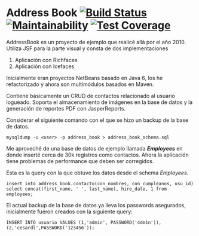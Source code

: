 Address Book [![Build Status](https://travis-ci.org/cesardl/addressbook-sample-webapp.svg?branch=master)](https://travis-ci.org/cesardl/addressbook-sample-webapp) [![Maintainability](https://api.codeclimate.com/v1/badges/ad8b96409b766ee88044/maintainability)](https://codeclimate.com/github/cesardl/addressbook-sample-webapp/maintainability) [![Test Coverage](https://api.codeclimate.com/v1/badges/ad8b96409b766ee88044/test_coverage)](https://codeclimate.com/github/cesardl/addressbook-sample-webapp/test_coverage)
===========

AddressBook es un proyecto de ejemplo que realic&eacute; all&aacute; por el a&ntilde;o 2010. Utiliza JSF para la parte visual y consta de dos implementaciones

1. Aplicaci&oacute;n con Richfaces
2. Aplicaci&oacute;n con Icefaces

Inicialmente eran proyectos NetBeans basado en Java 6, los he refactorizado y ahora son multim&oacute;dulos basados en Maven.

Contiene b&aacute;sicamente un CRUD de contactos relacionado al usuario logueado. Soporta el almacenamiento de im&aacute;genes en la base de datos y la generaci&oacute;n de reportes PDF con JasperReports.

Considerar el siguiente comando con el que se hizo un backup de la base de datos.

`
mysqldump -u <user> -p address_book > address_book_schema.sql
`

Me aprovech&eacute; de una base de datos de ejemplo llamada **_Employees_** en donde insert&eacute; cerca de 30k registros como contactos. Ahora la aplicaci&oacute;n tiene problemas  de performance que deben ser corregidos.

Esta es la query con la que obtuve los datos desde el schema _Employees_.

`
insert into address_book.contacto(con_nombres, con_cumpleanos, usu_id)
select concat(first_name, ' ', last_name), hire_date, 1 from employees;
`

El actual backup de la base de datos ya lleva los passwords asegurados, inicialmente fueron creados con la siguiente query:

`
INSERT INTO usuario VALUES (1,'admin', PASSWORD('4dm1n')),(2,'cesardl',PASSWORD('123456'));
`

